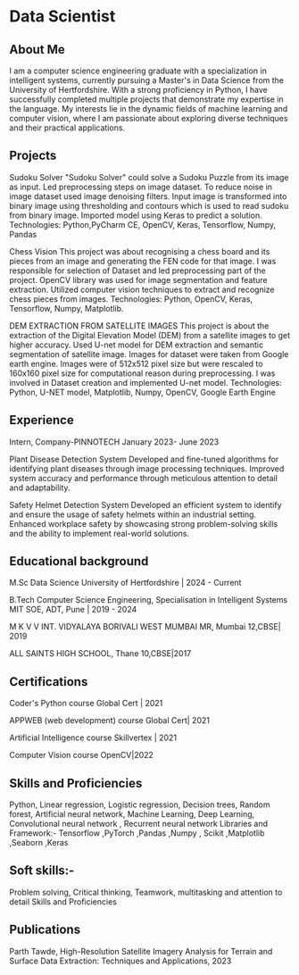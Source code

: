 # Data Scientist

## About Me
I am a computer science engineering graduate with a specialization in intelligent systems, currently pursuing a Master's in Data Science from the University of Hertfordshire. With a strong proficiency in Python, I have successfully completed multiple projects that demonstrate my expertise in the language. My interests lie in the dynamic fields of machine learning and computer vision, where I am passionate about exploring diverse techniques and their practical applications.

## Projects

Sudoku Solver
"Sudoku Solver" could solve a Sudoku Puzzle from its image as input.
 Led preprocessing steps on image dataset. To reduce noise in image dataset used image denoising filters.
Input image is transformed into binary image using thresholding and contours which is used to read sudoku from binary image.
Imported model using Keras to predict a solution.
Technologies: Python,PyCharm CE, OpenCV, Keras, Tensorflow, Numpy, Pandas

Chess Vision
This project was about recognising a chess board and its pieces from an image and generating the FEN code for that image.
I was responsible for selection of Dataset and led preprocessing part of the project.
OpenCV library was used for image segmentation and feature extraction.
Utilized computer vision techniques to extract and recognize chess pieces from images.
Technologies: Python, OpenCV, Keras, Tensorflow, Numpy, Matplotlib.

DEM EXTRACTION FROM SATELLITE IMAGES
This project is about the extraction of the Digital Elevation Model (DEM) from a satellite images to get higher accuracy.
Used U-net model for DEM extraction and semantic segmentation of satellite image.
Images for dataset were taken from Google earth engine. Images were of 512x512 pixel size but were rescaled to 160x160 pixel size for computational reason during preprocessing.
I was involved in Dataset creation and implemented U-net model.
Technologies: Python, U-NET model, Matplotlib, Numpy, OpenCV, Google Earth Engine

## Experience

Intern, Company-PINNOTECH
January 2023- June 2023

Plant Disease Detection System
Developed and fine-tuned algorithms for identifying plant diseases through image processing techniques.
Improved system accuracy and performance through meticulous attention to detail and adaptability.

Safety Helmet Detection System
Developed an efficient system to identify and ensure the usage of safety helmets within an industrial setting.
Enhanced workplace safety by showcasing strong problem-solving skills and the ability to implement real-world solutions.

## Educational background

M.Sc Data Science
University of Hertfordshire | 2024 - Current

B.Tech Computer Science Engineering, Specialisation in Intelligent Systems
MIT SOE, ADT, Pune | 2019 - 2024

M K V V INT. VIDYALAYA BORIVALI WEST MUMBAI MR, Mumbai
12,CBSE| 2019

ALL SAINTS HIGH SCHOOL, Thane
10,CBSE|2017

## Certifications

Coder's Python course
Global Cert | 2021

APPWEB (web development) course
Global Cert| 2021

Artificial Intelligence course
Skillvertex | 2021

Computer Vision course
OpenCV|2022

## Skills and Proficiencies

Python, Linear regression, Logistic regression, Decision trees, Random forest,  Artificial neural network, Machine Learning, Deep Learning, Convolutional neural network , Recurrent neural network
Libraries and Framework:- Tensorflow ,PyTorch ,Pandas ,Numpy , Scikit ,Matplotlib ,Seaborn ,Keras

## Soft skills:-
Problem solving, Critical thinking, Teamwork, multitasking and attention to detail
Skills and Proficiencies

## Publications
Parth Tawde, High-Resolution Satellite Imagery Analysis for Terrain and Surface Data Extraction: Techniques and Applications, 2023
